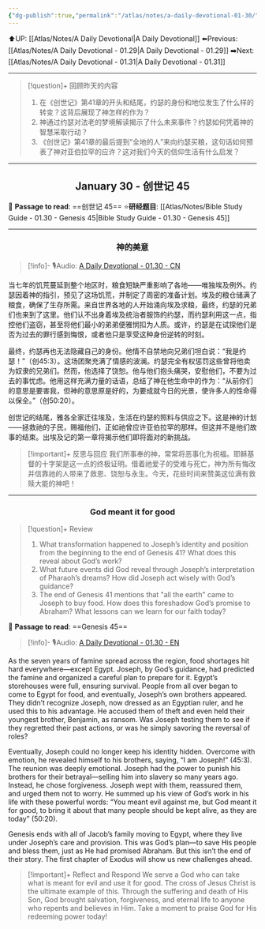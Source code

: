 ```yaml
---
{"dg-publish":true,"permalink":"/atlas/notes/a-daily-devotional-01-30/","noteIcon":""}
---
```


 ⬆️UP: [[Atlas/Notes/A Daily Devotional\|A Daily Devotional]]
⬅️Previous: [[Atlas/Notes/A Daily Devotional - 01.29\|A Daily Devotional - 01.29]]
➡️Next: [[Atlas/Notes/A Daily Devotional - 01.31\|A Daily Devotional - 01.31]]

---

> [!question]+ 回顾昨天的内容
> 1. 在《创世记》第41章的开头和结尾，约瑟的身份和地位发生了什么样的转变？这背后展现了神怎样的作为？  
> 2. 神通过约瑟对法老的梦境解读揭示了什么未来事件？约瑟如何凭着神的智慧采取行动？  
> 3. 《创世记》第41章的最后提到“全地的人”来向约瑟买粮，这句话如何预表了神对亚伯拉罕的应许？这对我们今天的信仰生活有什么启发？  



---
## <center>January 30 - 创世记 45</center>

📖 **Passage to read**: ==创世记 45==
⭐**研经题目**: [[Atlas/Notes/Bible Study Guide - 01.30 - Genesis 45\|Bible Study Guide - 01.30 - Genesis 45]]

---
### <center>神的美意</center>

> [!info]- 🎙️Audio: [A Daily Devotional - 01.30 - CN]()

当七年的饥荒蔓延到整个地区时，粮食短缺严重影响了各地——唯独埃及例外。约瑟因着神的指引，预见了这场饥荒，并制定了周密的准备计划。埃及的粮仓储满了粮食，确保了生存所需。来自世界各地的人开始涌向埃及求粮，最终，约瑟的兄弟们也来到了这里。他们认不出身着埃及统治者服饰的约瑟，而约瑟利用这一点，指控他们盗窃，甚至将他们最小的弟弟便雅悯扣为人质。或许，约瑟是在试探他们是否为过去的罪行感到悔恨，或者他只是享受这种身份逆转的时刻。  

最终，约瑟再也无法隐藏自己的身份。他情不自禁地向兄弟们坦白说：“我是约瑟！”（创45:3）。这场团聚充满了情感的波澜。约瑟完全有权惩罚这些曾将他卖为奴隶的兄弟们。然而，他选择了饶恕。他与他们抱头痛哭，安慰他们，不要为过去的事忧虑。他用这样充满力量的话语，总结了神在他生命中的作为：“从前你们的意思是要害我，但神的意思原是好的，为要成就今日的光景，使许多人的性命得以保全。”（创50:20）。  

创世记的结尾，雅各全家迁往埃及，生活在约瑟的照料与供应之下。这是神的计划——拯救祂的子民，赐福他们，正如祂曾应许亚伯拉罕的那样。但这并不是他们故事的结束。出埃及记的第一章将揭示他们即将面对的新挑战。  

> [!important]+ 反思与回应
我们所事奉的神，常常将恶事化为祝福。耶稣基督的十字架是这一点的终极证明。借着祂爱子的受难与死亡，神为所有悔改并信靠祂的人带来了救恩、饶恕与永生。今天，花些时间来赞美这位满有救赎大能的神吧！




---
### <center>God meant it for good</center>

> [!question]+ Review
> 1. What transformation happened to Joseph’s identity and position from the beginning to the end of Genesis 41? What does this reveal about God’s work?  
> 2. What future events did God reveal through Joseph’s interpretation of Pharaoh’s dreams? How did Joseph act wisely with God’s guidance?  
> 3. The end of Genesis 41 mentions that "all the earth" came to Joseph to buy food. How does this foreshadow God’s promise to Abraham? What lessons can we learn for our faith today?

📖 **Passage to read**: ==Genesis 45==

> [!info]- 🎙️Audio: [A Daily Devotional - 01.30 - EN]()

As the seven years of famine spread across the region, food shortages hit hard everywhere—except Egypt. Joseph, by God’s guidance, had predicted the famine and organized a careful plan to prepare for it. Egypt’s storehouses were full, ensuring survival. People from all over began to come to Egypt for food, and eventually, Joseph’s own brothers appeared. They didn’t recognize Joseph, now dressed as an Egyptian ruler, and he used this to his advantage. He accused them of theft and even held their youngest brother, Benjamin, as ransom. Was Joseph testing them to see if they regretted their past actions, or was he simply savoring the reversal of roles?  

Eventually, Joseph could no longer keep his identity hidden. Overcome with emotion, he revealed himself to his brothers, saying, “I am Joseph!” (45:3). The reunion was deeply emotional. Joseph had the power to punish his brothers for their betrayal—selling him into slavery so many years ago. Instead, he chose forgiveness. Joseph wept with them, reassured them, and urged them not to worry. He summed up his view of God’s work in his life with these powerful words: “You meant evil against me, but God meant it for good, to bring it about that many people should be kept alive, as they are today” (50:20).  

Genesis ends with all of Jacob’s family moving to Egypt, where they live under Joseph’s care and provision. This was God’s plan—to save His people and bless them, just as He had promised Abraham. But this isn’t the end of their story. The first chapter of Exodus will show us new challenges ahead.  

> [!important]+ Reflect and Respond
We serve a God who can take what is meant for evil and use it for good. The cross of Jesus Christ is the ultimate example of this. Through the suffering and death of His Son, God brought salvation, forgiveness, and eternal life to anyone who repents and believes in Him. Take a moment to praise God for His redeeming power today!












